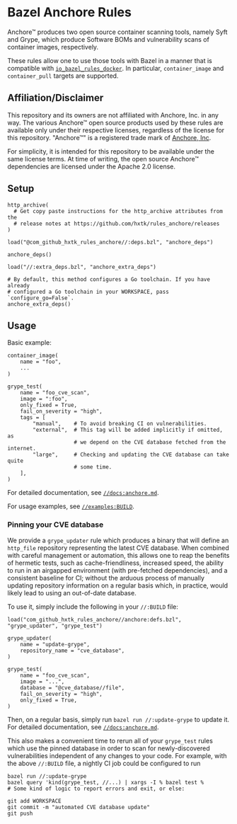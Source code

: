 # Bazel Anchore Rules

Anchore™ produces two open source container scanning tools, namely Syft and
Grype, which produce Software BOMs and vulnerability scans of container images,
respectively.

These rules allow one to use those tools with Bazel in a manner that is
compatible with 
[`io_bazel_rules_docker`](https://github.com/bazelbuild/rules_docker).
In particular, `container_image` and `container_pull` targets are supported.

## Affiliation/Disclaimer

This repository and its owners are not affiliated with Anchore, Inc.
in any way. The various Anchore™ open source products used by these
rules are available only under their respective licenses, regardless of the
license for this repository. "Anchore™" is a registered trade mark of
[Anchore, Inc](https://anchore.com/).

For simplicity, it is intended for this repository to be available under
the same license terms. At time of writing, the open source Anchore™
dependencies are licensed under the Apache 2.0 license.

## Setup

```starlark
http_archive(
  # Get copy paste instructions for the http_archive attributes from the
  # release notes at https://github.com/hxtk/rules_anchore/releases
)

load("@com_github_hxtk_rules_anchore//:deps.bzl", "anchore_deps")

anchore_deps()

load("//:extra_deps.bzl", "anchore_extra_deps")

# By default, this method configures a Go toolchain. If you have already
# configured a Go toolchain in your WORKSPACE, pass `configure_go=False`.
anchore_extra_deps()
```

## Usage

Basic example:

```starlark
container_image(
    name = "foo",
    ...
)

grype_test(
    name = "foo_cve_scan",
    image = ":foo",
    only_fixed = True,
    fail_on_severity = "high",
    tags = [
        "manual",    # To avoid breaking CI on vulnerabilities.
        "external",  # This tag will be added implicitly if omitted, as
                     # we depend on the CVE database fetched from the internet.
        "large",     # Checking and updating the CVE database can take quite
                     # some time.
    ],
)
```

For detailed documentation, see [`//docs:anchore.md`](docs/anchore.md).

For usage examples, see [`//examples:BUILD`](examples/BUILD).

### Pinning your CVE database

We provide a `grype_updater` rule which produces a binary that will define an
`http_file` repository representing the latest CVE database. When combined with
careful management or automation, this allows one to reap the benefits of
hermetic tests, such as cache-friendliness, increased speed, the ability to run
in an airgapped environment (with pre-fetched dependencies), and a consistent
baseline for CI; without the arduous process of manually updating repository
information on a regular basis which, in practice, would likely lead to using 
an out-of-date database.

To use it, simply include the following in your `//:BUILD` file:

```starlark
load("com_github_hxtk_rules_anchore//anchore:defs.bzl", "grype_updater", "grype_test")

grype_updater(
    name = "update-grype",
    repository_name = "cve_database",
)

grype_test(
    name = "foo_cve_scan",
    image = "...",
    database = "@cve_database//file",
    fail_on_severity = "high",
    only_fixed = True,
)
```

Then, on a regular basis, simply run `bazel run //:update-grype` to update it.
For detailed documentation, see [`//docs:anchore.md`](docs/anchore.md).

This also makes a convenient time to rerun all of your `grype_test` rules which use
the pinned database in order to scan for newly-discovered vulnerabilities independent
of any changes to your code. For example, with the above `//:BUILD` file, a nightly CI
job could be configured to run

```
bazel run //:update-grype
bazel query 'kind(grype_test, //...) | xargs -I % bazel test %
# Some kind of logic to report errors and exit, or else:

git add WORKSPACE
git commit -m "automated CVE database update"
git push
```
